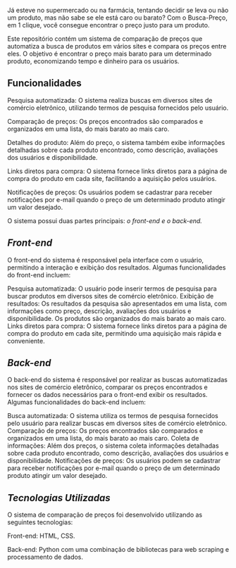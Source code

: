 Já esteve no supermercado ou na farmácia, tentando decidir se leva ou não um produto, mas não sabe se ele está caro ou barato? Com o Busca-Preço, em 1 clique, você consegue encontrar o preço justo para um produto.

Este repositório contém um sistema de comparação de preços que automatiza a busca de produtos em vários sites e compara os preços entre eles. O objetivo é encontrar o preço mais barato para um determinado produto, economizando tempo e dinheiro para os usuários.

## **Funcionalidades**

Pesquisa automatizada: O sistema realiza buscas em diversos sites de comércio eletrônico, utilizando termos de pesquisa fornecidos pelo usuário.

Comparação de preços: Os preços encontrados são comparados e organizados em uma lista, do mais barato ao mais caro.

Detalhes do produto: Além do preço, o sistema também exibe informações detalhadas sobre cada produto encontrado, como descrição, avaliações dos usuários e disponibilidade.

Links diretos para compra: O sistema fornece links diretos para a página de compra do produto em cada site, facilitando a aquisição pelos usuários.

Notificações de preços: Os usuários podem se cadastrar para receber notificações por e-mail quando o preço de um determinado produto atingir um valor desejado.

O sistema possui duas partes principais: *o front-end e o back-end.*

## *Front-end*

O front-end do sistema é responsável pela interface com o usuário, permitindo a interação e exibição dos resultados. Algumas funcionalidades do front-end incluem:

Pesquisa automatizada: O usuário pode inserir termos de pesquisa para buscar produtos em diversos sites de comércio eletrônico.
Exibição de resultados: Os resultados da pesquisa são apresentados em uma lista, com informações como preço, descrição, avaliações dos usuários e disponibilidade. Os produtos são organizados do mais barato ao mais caro.
Links diretos para compra: O sistema fornece links diretos para a página de compra do produto em cada site, permitindo uma aquisição mais rápida e conveniente.

## *Back-end*

O back-end do sistema é responsável por realizar as buscas automatizadas nos sites de comércio eletrônico, comparar os preços encontrados e fornecer os dados necessários para o front-end exibir os resultados. Algumas funcionalidades do back-end incluem:

Busca automatizada: O sistema utiliza os termos de pesquisa fornecidos pelo usuário para realizar buscas em diversos sites de comércio eletrônico.
Comparação de preços: Os preços encontrados são comparados e organizados em uma lista, do mais barato ao mais caro.
Coleta de informações: Além dos preços, o sistema coleta informações detalhadas sobre cada produto encontrado, como descrição, avaliações dos usuários e disponibilidade.
Notificações de preços: Os usuários podem se cadastrar para receber notificações por e-mail quando o preço de um determinado produto atingir um valor desejado.

## *Tecnologias Utilizadas*

O sistema de comparação de preços foi desenvolvido utilizando as seguintes tecnologias:

Front-end: HTML, CSS.

Back-end: Python com uma combinação de bibliotecas para web scraping e processamento de dados.
